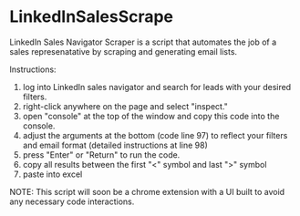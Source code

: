 # LinkedInSalesScrape
LinkedIn Sales Navigator Scraper is a script that automates the job of a sales represenatative by scraping and generating email lists.

Instructions:

1. log into LinkedIn sales navigator and search for leads with your desired filters.
2. right-click anywhere on the page and select "inspect."
3. open "console" at the top of the window and copy this code into the console.
4. adjust the arguments at the bottom (code line 97) to reflect your filters and email format (detailed instructions at line 98)
5. press "Enter" or "Return" to run the code.
6. copy all results between the first "<" symbol and last ">" symbol
7. paste into excel
 
 NOTE: This script will soon be a chrome extension with a UI built to avoid any necessary code interactions.
